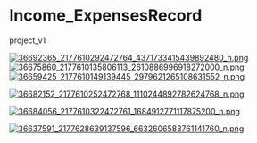 # Income_ExpensesRecord
project_v1



[![36692365_2177610292472764_4371733415439892480_n.png](https://s25.postimg.cc/c9zzaruyn/36692365_2177610292472764_4371733415439892480_n.png)](https://postimg.cc/image/kfi18xj7f/)  
[![36675860_2177610135806113_2610886996918272000_n.png](https://s25.postimg.cc/dca5tblhr/36675860_2177610135806113_2610886996918272000_n.png)](https://postimg.cc/image/upkg86gsr/)    
[![36659425_2177610149139445_2979621265108631552_n.png](https://s25.postimg.cc/wu4t99xv3/36659425_2177610149139445_2979621265108631552_n.png)](https://postimg.cc/image/ftlx0lktn/)      



[![36682152_2177610252472768_1110244892782624768_n.png](https://s25.postimg.cc/hy6a1oeqn/36682152_2177610252472768_1110244892782624768_n.png)](https://postimg.cc/image/44hxcmm57/)


[![36684056_2177610322472761_1684912771117875200_n.png](https://s25.postimg.cc/6ltojwlhb/36684056_2177610322472761_1684912771117875200_n.png)](https://postimg.cc/image/iaxo7vcfv/)



[![36637591_2177628639137596_6632606583761141760_n.png](https://s25.postimg.cc/s88p0xrrj/36637591_2177628639137596_6632606583761141760_n.png)](https://postimg.cc/image/fguiufhzf/)
